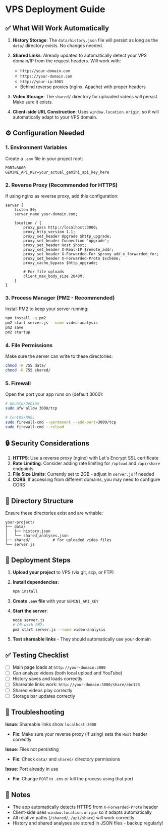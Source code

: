 # VPS Deployment Guide

## ✅ What Will Work Automatically

1. **History Storage**: The `data/history.json` file will persist as long as the `data/` directory exists. No changes needed.

2. **Shared Links**: Already updated to automatically detect your VPS domain/IP from the request headers. Will work with:
   - `http://your-domain.com`
   - `https://your-domain.com`
   - `http://your-ip:3001`
   - Behind reverse proxies (nginx, Apache) with proper headers

3. **Video Storage**: The `shared/` directory for uploaded videos will persist. Make sure it exists.

4. **Client-side URL Construction**: Uses `window.location.origin`, so it will automatically adapt to your VPS domain.

## ⚙️ Configuration Needed

### 1. Environment Variables

Create a `.env` file in your project root:

```env
PORT=3000
GEMINI_API_KEY=your_actual_gemini_api_key_here
```

### 2. Reverse Proxy (Recommended for HTTPS)

If using nginx as reverse proxy, add this configuration:

```nginx
server {
    listen 80;
    server_name your-domain.com;

    location / {
        proxy_pass http://localhost:3000;
        proxy_http_version 1.1;
        proxy_set_header Upgrade $http_upgrade;
        proxy_set_header Connection 'upgrade';
        proxy_set_header Host $host;
        proxy_set_header X-Real-IP $remote_addr;
        proxy_set_header X-Forwarded-For $proxy_add_x_forwarded_for;
        proxy_set_header X-Forwarded-Proto $scheme;
        proxy_cache_bypass $http_upgrade;
        
        # For file uploads
        client_max_body_size 2048M;
    }
}
```

### 3. Process Manager (PM2 - Recommended)

Install PM2 to keep your server running:

```bash
npm install -g pm2
pm2 start server.js --name video-analysis
pm2 save
pm2 startup
```

### 4. File Permissions

Make sure the server can write to these directories:
```bash
chmod -R 755 data/
chmod -R 755 shared/
```

### 5. Firewall

Open the port your app runs on (default 3000):
```bash
# Ubuntu/Debian
sudo ufw allow 3000/tcp

# CentOS/RHEL
sudo firewall-cmd --permanent --add-port=3000/tcp
sudo firewall-cmd --reload
```

## 🔒 Security Considerations

1. **HTTPS**: Use a reverse proxy (nginx) with Let's Encrypt SSL certificate
2. **Rate Limiting**: Consider adding rate limiting for `/upload` and `/api/share` endpoints
3. **File Size Limits**: Currently set to 2GB - adjust in `server.js` if needed
4. **CORS**: If accessing from different domains, you may need to configure CORS

## 📁 Directory Structure

Ensure these directories exist and are writable:
```
your-project/
├── data/
│   ├── history.json
│   └── shared_analyses.json
├── shared/          # For uploaded video files
└── server.js
```

## 🚀 Deployment Steps

1. **Upload your project** to VPS (via git, scp, or FTP)

2. **Install dependencies**:
   ```bash
   npm install
   ```

3. **Create `.env` file** with your `GEMINI_API_KEY`

4. **Start the server**:
   ```bash
   node server.js
   # OR with PM2:
   pm2 start server.js --name video-analysis
   ```

5. **Test shareable links** - They should automatically use your domain

## ✅ Testing Checklist

- [ ] Main page loads at `http://your-domain:3000`
- [ ] Can analyze videos (both local upload and YouTube)
- [ ] History saves and loads correctly
- [ ] Shareable links work: `http://your-domain:3000/share/abc123`
- [ ] Shared videos play correctly
- [ ] Storage bar updates correctly

## 🐛 Troubleshooting

**Issue**: Shareable links show `localhost:3000`
- **Fix**: Make sure your reverse proxy (if using) sets the `Host` header correctly

**Issue**: Files not persisting
- **Fix**: Check `data/` and `shared/` directory permissions

**Issue**: Port already in use
- **Fix**: Change `PORT` in `.env` or kill the process using that port

## 📝 Notes

- The app automatically detects HTTPS from `X-Forwarded-Proto` header
- Client-side uses `window.location.origin` so it adapts automatically
- All relative paths (`/shared/`, `/api/share`) will work correctly
- History and shared analyses are stored in JSON files - backup regularly!

